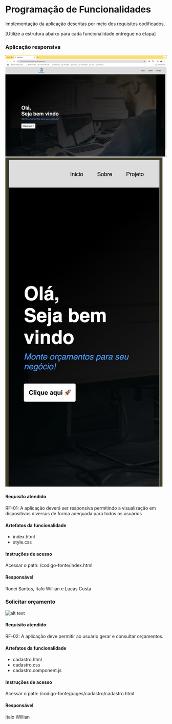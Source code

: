 # Programação de Funcionalidades

Implementação da aplicação descritas por meio dos requisitos codificados.

[Utilize a estrutura abaixo para cada funcionalidade entregue na etapa]

### Aplicação responsiva

![alt text](./img/home-desktop.png)
![alt text](./img/home-mobile.png)

#### Requisito atendido

RF-01: A aplicação deverá ser responsiva permitindo a visualização em dispositivos diversos de forma adequada para todos os usuários

#### Artefatos da funcionalidade

- index.html
- style.css

#### Instruções de acesso

Acessar o path: /codigo-fonte/index.html

#### Responsável

Ronei Santos, Italo Willian e Lucas Costa

### Solicitar orçamento

![alt text](./img/orçamento.png)

#### Requisito atendido

RF-02: A aplicação deve permitir ao usuário gerar e consultar orçamentos.

#### Artefatos da funcionalidade

- cadastro.html
- cadastro.css
- cadastro.component.js

#### Instruções de acesso

Acessar o path: /codigo-fonte/pages/cadastro/cadastro.html

#### Responsável

Italo Willian
